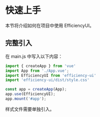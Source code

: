 # 快速上手
本节将介绍如何在项目中使用 EfficiencyUI。

## 完整引入
在 main.js 中写入以下内容：
```js
import { createApp } from 'vue'
import App from './App.vue';
import EfficiencyUI from 'efficiency-ui'
import 'efficiency-ui/dist/style.css'

const app = createApp(App);
app.use(EfficiencyUI);
app.mount('#app');

```
样式文件需要单独引入。